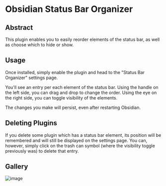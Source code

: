 # Obsidian Status Bar Organizer
## Abstract
This plugin enables you to easily reorder elements of the status bar, as well as choose which to hide or show.

## Usage
Once installed, simply enable the plugin and head to the "Status Bar Organizer" settings page.

You'll see an entry per each element of the status bar.
Using the handle on the left side, you can drag and drop to change the order.
Using the eye on the right side, you can toggle visibility of the elements.

The changes you make will persist, even after restarting Obsidian.

## Deleting Plugins
If you delete some plugin which has a status bar element, its position will be remembered and will still be displayed on the settings page.
You can, however, simply click on the trash can symbol (where the visibility toggle previously was) to delete that entry.

## Gallery
![image](https://github.com/Opisek/obsidian-statusbar-organizer/assets/40141286/bc0b4f81-dddf-4cb4-bc57-9d0f9459e8ab)
